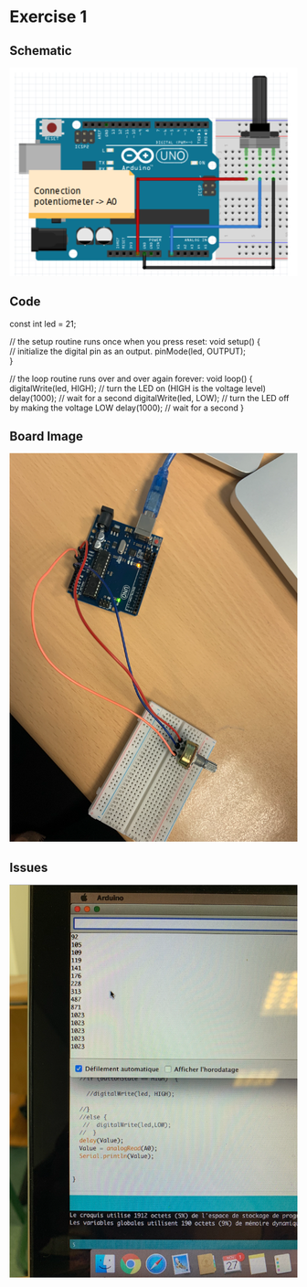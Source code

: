


# Exercise 1  



## Schematic 
![Test Image00](https://github.com/efrei-paris-sud/2020-C-Just-do-it/blob/main/lab/1/ex4/Capture%20d%E2%80%99e%CC%81cran%202020-12-03%20a%CC%80%2011.22.33.png)

## Code
const int led = 21;
 
// the setup routine runs once when you press reset:
void setup() {                
  // initialize the digital pin as an output.
  pinMode(led, OUTPUT);     
}
 
// the loop routine runs over and over again forever:
void loop() {
  digitalWrite(led, HIGH);      // turn the LED on (HIGH is the voltage level)
  delay(1000);                  // wait for a second
  digitalWrite(led, LOW);       // turn the LED off by making the voltage LOW
  delay(1000);                  // wait for a second
}
## Board Image
![Board](https://github.com/efrei-paris-sud/2020-C-Just-do-it/blob/main/lab/1/ex4/Capture%20d%E2%80%99e%CC%81cran%202020-12-02%20a%CC%80%2009.38.41.png)


## Issues

![Test Image2](https://github.com/efrei-paris-sud/2020-C-Just-do-it/blob/main/lab/1/ex4/Capture%20d%E2%80%99e%CC%81cran%202020-12-02%20a%CC%80%2009.38.46.png)
